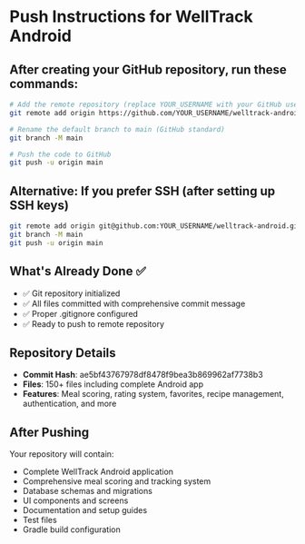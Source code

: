 # Push Instructions for WellTrack Android

## After creating your GitHub repository, run these commands:

```bash
# Add the remote repository (replace YOUR_USERNAME with your GitHub username)
git remote add origin https://github.com/YOUR_USERNAME/welltrack-android.git

# Rename the default branch to main (GitHub standard)
git branch -M main

# Push the code to GitHub
git push -u origin main
```

## Alternative: If you prefer SSH (after setting up SSH keys)

```bash
git remote add origin git@github.com:YOUR_USERNAME/welltrack-android.git
git branch -M main
git push -u origin main
```

## What's Already Done ✅

- ✅ Git repository initialized
- ✅ All files committed with comprehensive commit message
- ✅ Proper .gitignore configured
- ✅ Ready to push to remote repository

## Repository Details

- **Commit Hash**: ae5bf43767978df8478f9bea3b869962af7738b3
- **Files**: 150+ files including complete Android app
- **Features**: Meal scoring, rating system, favorites, recipe management, authentication, and more

## After Pushing

Your repository will contain:

- Complete WellTrack Android application
- Comprehensive meal scoring and tracking system
- Database schemas and migrations
- UI components and screens
- Documentation and setup guides
- Test files
- Gradle build configuration
